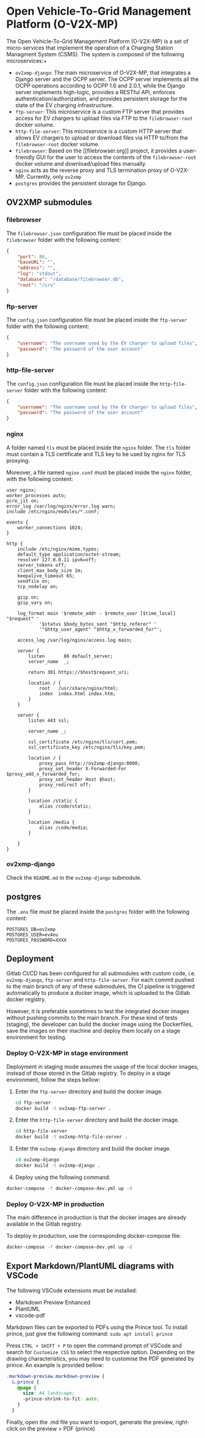 # Open Vehicle-To-Grid Management Platform (O-V2X-MP)

The Open Vehicle-To-Grid Management Platform (O-V2X-MP) is a set of micro-services that implement the operation of a Charging Station Managment System (CSMS). The system is composed of the following microservices:+

- `ov2xmp-django`: The main microservice of O-V2X-MP, that integrates a Django server and the OCPP server. The OCPP server implements all the OCPP operations according to OCPP 1.6 and 2.0.1, while the Django server implements high-logic, provides a RESTful API, enforces authentication/authorization, and provides persistent storage for the state of the EV charging infrastructure.
- `ftp-server`: This microservice is a custom FTP server that provides access for EV chargers to upload files via FTP to the `filebrowser-root` docker volume.
- `http-file-server`: This microservice is a custom HTTP server that allows EV chargers to upload or download files via HTTP to/from the `filebrowser-root` docker volume.
- `filebrowser`: Based on the [[filebrowser.org]] project, it provides a user-friendly GUI for the user to access the contents of the `filebrowser-root` docker volume and download/upload files manually.
- `nginx` acts as the reverse proxy and TLS termination proxy of O-V2X-MP. Currently, only `ov2xmp`
- `postgres` provides the persistent storage for Django.

## OV2XMP submodules

### filebrowser

The `filebrowser.json` configuration file must be placed inside the `filebrowser` folder with the following content:

```json
{
    "port": 80,
    "baseURL": "",
    "address": "",
    "log": "stdout",
    "database": "/database/filebrowser.db",
    "root": "/srv"
}
```

### ftp-server

The `config.json` configuration file must be placed inside the `ftp-server` folder with the following content:

```json
{
    "username": "The username used by the EV charger to upload files",
    "password": "The password of the user account"
}
```

### http-file-server

The `config.json` configuration file must be placed inside the `http-file-server` folder with the following content:

```json
{
    "username": "The username used by the EV charger to upload files",
    "password": "The password of the user account"
}
```

### nginx

A folder named `tls` must be placed inside the `nginx` folder. The `tls` folder must contain a TLS certificate and TLS key to be used by nginx for TLS proxying.

Moreover, a file named `nginx.conf` must be placed inside the `nginx` folder, with the following content:

```nginx
user nginx;
worker_processes auto;
pcre_jit on;
error_log /var/log/nginx/error.log warn;
include /etc/nginx/modules/*.conf;

events {
    worker_connections 1024;
}

http {
    include /etc/nginx/mime.types;
    default_type application/octet-stream;
    resolver 127.0.0.11 ipv6=off;
    server_tokens off;
    client_max_body_size 1m;
    keepalive_timeout 65;
    sendfile on;
    tcp_nodelay on;

    gzip on;
    gzip_vary on;

    log_format main '$remote_addr - $remote_user [$time_local] "$request" '
            '$status $body_bytes_sent "$http_referer" '
            '"$http_user_agent" "$http_x_forwarded_for"';

    access_log /var/log/nginx/access.log main;

    server {
        listen       80 default_server;
        server_name  _;

        return 301 https://$host$request_uri;

        location / {
            root   /usr/share/nginx/html;
            index  index.html index.htm;
        }
    }

    server {
        listen 443 ssl;

        server_name _;

        ssl_certificate /etc/nginx/tls/cert.pem;
        ssl_certificate_key /etc/nginx/tls/key.pem;

        location / {
            proxy_pass http://ov2xmp-django:8000;
            proxy_set_header X-Forwarded-For $proxy_add_x_forwarded_for;
            proxy_set_header Host $host;
            proxy_redirect off;
        }

        location /static {
            alias /code/static;
        }

        location /media {
            alias /code/media;
        }

    }
}
```

### ov2xmp-django

Check the `README.md` in the `ov2xmp-django` submodule.

## postgres

The `.env` file must be placed inside the `postgres` folder with the following content:

```env
POSTGRES_DB=ov2xmp
POSTGRES_USER=ev4eu
POSTGRES_PASSWORD=XXXX
```

## Deployment

Gitlab CI/CD has been configured for all submodules with custom code, i.e. `ov2xmp-django`, `ftp-server` and `http-file-server`. For each commit pushed to the main branch of any of these submodules, the CI pipeline is triggered automatically to produce a docker image, which is uploaded to the Gitlab docker registry.

However, it is preferable sometimes to test the integrated docker images without pushing commits to the main branch. For these kind of tests (staging), the developer can build the docker image using the Dockerfiles, save the images on their machine and deploy them locally on a stage environment for testing.

### Deploy O-V2X-MP in stage environment

Deployment in staging mode assumes the usage of the local docker images, instead of those stored in the Gitlab registry. To deploy in a stage environment, follow the steps bellow:

1. Enter the `ftp-server` directory and build the docker image.

    ```sh
    cd ftp-server
    docker build -t ov2xmp-ftp-server .
    ```

2. Enter the `http-file-server` directory and build the docker image.

    ```sh
    cd http-file-server
    docker build -t ov2xmp-http-file-server .
    ```

3. Enter the `ov2xmp-django` directory and build the docker image.

    ```sh
    cd ov2xmp-django
    docker build -t ov2xmp-django .
    ```

4. Deploy using the following command:

```sh
docker-compose -f docker-compose-dev.yml up -d
```

### Deploy O-V2X-MP in production

The main difference in production is that the docker images are already available in the Gitlab registry.

To deploy in production, use the corresponding docker-compose file:

```sh
docker-compose -f docker-compose-dev.yml up -d
```

## Export Markdown/PlantUML diagrams with VSCode

The following VSCode extensions must be installed:

- Markdown Preview Enhanced
- PlantUML
- vscode-pdf

Markdown files can be exported to PDFs using the Prince tool. To install prince, just give the following command:
`sudo apt install prince`

Press `CTRL + SHIFT + P` to open the command prompt of VSCode and search for `Customize CSS` to select the respective option. Depending on the drawing characteristics, you may need to customise the PDF generated by prince. An example is provided bellow:

```css
.markdown-preview.markdown-preview {
  &.prince {
    @page {
      size: A4 landscape;
      -prince-shrink-to-fit: auto;
    } 
  }
```

Finally, open the .md file you want to export, generate the preview, right-click on the preview > PDF (prince)
